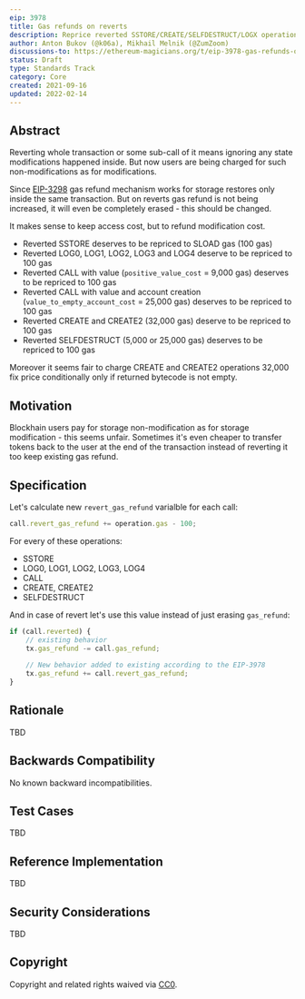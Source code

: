 ```yaml
---
eip: 3978
title: Gas refunds on reverts
description: Reprice reverted SSTORE/CREATE/SELFDESTRUCT/LOGX operations to 100 gas via gas refund mechanism due state non-modification.
author: Anton Bukov (@k06a), Mikhail Melnik (@ZumZoom)
discussions-to: https://ethereum-magicians.org/t/eip-3978-gas-refunds-on-reverts/7071/
status: Draft
type: Standards Track
category: Core
created: 2021-09-16
updated: 2022-02-14
---
```


## Abstract

Reverting whole transaction or some sub-call of it means ignoring any state modifications happened inside. But now users are being charged for such non-modifications as for modifications.

Since [EIP-3298](./eip-3298.md) gas refund mechanism works for storage restores only inside the same transaction. But on reverts gas refund is not being increased, it will even be completely erased - this should be changed.

It makes sense to keep access cost, but to refund modification cost.
- Reverted SSTORE deserves to be repriced to SLOAD gas (100 gas)
- Reverted LOG0, LOG1, LOG2, LOG3 and LOG4 deserve to be repriced to 100 gas
- Reverted CALL with value (`positive_value_cost` = 9,000 gas) deserves to be repriced to 100 gas
- Reverted CALL with value and account creation (`value_to_empty_account_cost` = 25,000 gas) deserves to be repriced to 100 gas
- Reverted CREATE and CREATE2 (32,000 gas) deserve to be repriced to 100 gas
- Reverted SELFDESTRUCT (5,000 or 25,000 gas) deserves to be repriced to 100 gas

Moreover it seems fair to charge CREATE and CREATE2 operations 32,000 fix price conditionally only if returned bytecode is not empty.

## Motivation

Blockhain users pay for storage non-modification as for storage modification - this seems unfair. Sometimes it's even cheaper to transfer tokens back to the user at the end of the transaction instead of reverting it too keep existing gas refund.

## Specification

Let's calculate new `revert_gas_refund` varialble for each call:
```javascript
call.revert_gas_refund += operation.gas - 100;
```
For every of these operations:
- SSTORE
- LOG0, LOG1, LOG2, LOG3, LOG4
- CALL
- CREATE, CREATE2
- SELFDESTRUCT

And in case of revert let's use this value instead of just erasing `gas_refund`:
```javascript
if (call.reverted) {
    // existing behavior
    tx.gas_refund -= call.gas_refund;
    
    // New behavior added to existing according to the EIP-3978
    tx.gas_refund += call.revert_gas_refund;
}
```

## Rationale

TBD

## Backwards Compatibility

No known backward incompatibilities.

## Test Cases

TBD

## Reference Implementation

TBD

## Security Considerations

TBD

## Copyright
Copyright and related rights waived via [CC0](https://creativecommons.org/publicdomain/zero/1.0/).
